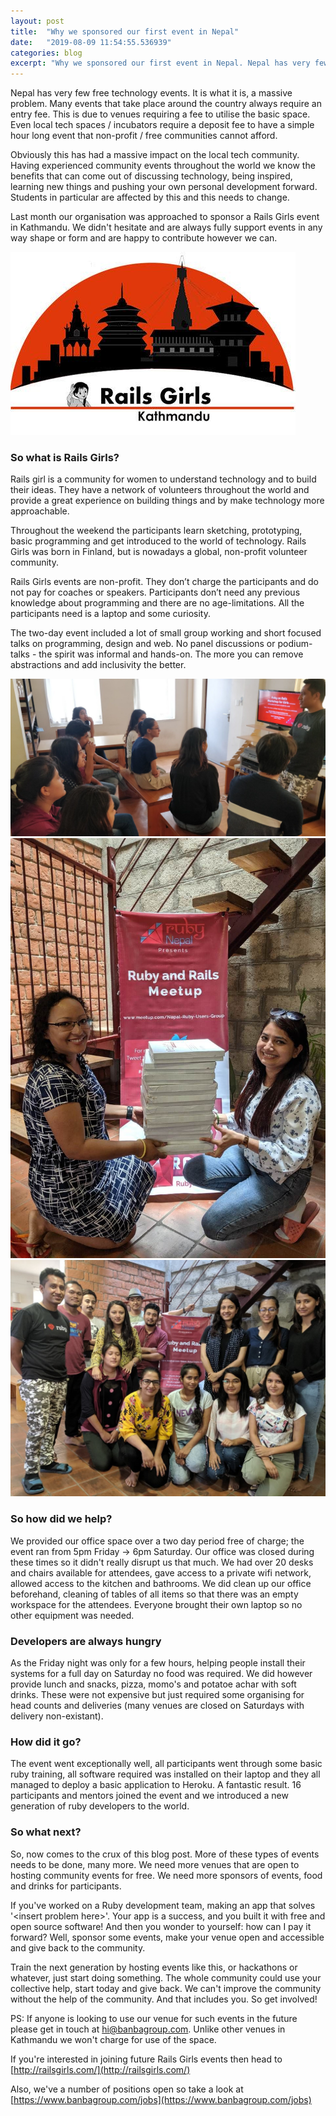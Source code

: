 ```yaml
---
layout: post
title:  "Why we sponsored our first event in Nepal"
date:   "2019-08-09 11:54:55.536939"
categories: blog
excerpt: "Why we sponsored our first event in Nepal. Nepal has very few free technology events.  It is what it is, a massive problem.  Many events that take place around the country always require an entry fee.  This is due to venues requiring a fee to utilise the basic space.  Even local tech spaces / incubators require a deposit fee to have a simple hour long event that non-profit / free communities cannot afford." 
---
```

Nepal has very few free technology events.  It is what it is, a massive problem.  Many events that take place around the country always require an entry fee.  This is due to venues requiring a fee to utilise the basic space.  Even local tech spaces / incubators require a deposit fee to have a simple hour long event that non-profit / free communities cannot afford.

Obviously this has had a massive impact on the local tech community.  Having experienced  community events throughout the world we know the benefits that can come out of discussing technology, being inspired, learning new things and pushing your own personal development forward.  Students in particular are affected by this and this needs to change. 

Last month our organisation was approached to sponsor a Rails Girls event in Kathmandu.  We didn't hesitate and are always fully support events in any way shape or form and are happy to contribute however we can.


<div class="text-center mt-5">
  <img src="/assets/images/railsgirls/rails-girls-1.jpeg" alt="Rails Girls Kathmandu" title="Rails Girls Kathmandu" class="img-responsive" />
</div>

### So what is Rails Girls?

Rails girl is a community for women to understand technology and to build their ideas.  They have a network of volunteers throughout the world and provide a great experience on building things and by make technology more approachable.

Throughout the weekend the participants learn sketching, prototyping, basic programming and get introduced to the world of technology.  Rails Girls was born in Finland, but is nowadays a global, non-profit volunteer community.

Rails Girls events are non-profit. They don’t charge the participants and do not pay for coaches or speakers. Participants don’t need any previous knowledge about programming and there are no age-limitations. All the participants need is a laptop and some curiosity.

The two-day event included a lot of small group working and short focused talks on programming, design and web. No panel discussions or podium-talks - the spirit was informal and hands-on. The more you can remove abstractions and add inclusivity the better.

<div class="row flex mb-10">
  <div class="column width-4 mt-5">
    <img src="/assets/images/railsgirls/rails-girls-3.jpeg" alt="Rails Girls Kathmandu" title="Rails Girls Kathmandu" class="img-responsive  mt-5" />
  </div>
  <div class="column width-4 mt-5">
    <img src="/assets/images/railsgirls/rails-girls-4.jpeg" alt="Rails Girls Kathmandu" title="Rails Girls Kathmandu" class="img-responsive mt-5" />
  </div>

  <div class="column width-4 mt-5">
    <img src="/assets/images/railsgirls/rails-girls-6.jpeg" alt="Rails Girls Kathmandu" title="Rails Girls Kathmandu" class="img-responsive" />
  </div>
</div>

### So how did we help?

We provided our office space over a two day period free of charge; the event ran from 5pm Friday -> 6pm Saturday.  Our office was closed during these times so it didn't really disrupt us that much.  We had over 20 desks and chairs available for attendees, gave access to a private wifi network, allowed access to the kitchen and bathrooms.  We did clean up our office beforehand, cleaning of tables of all items so that there was an empty workspace for the attendees.  Everyone brought their own laptop so no other equipment was needed.

### Developers are always hungry

As the Friday night was only for a few hours, helping people install their systems for a full day on Saturday no food was required. We did however provide lunch and snacks, pizza, momo's and potatoe achar with soft drinks.  These were not expensive but just required some organising for head counts and deliveries (many venues are closed on Saturdays with delivery non-existant).

### How did it go?

The event went exceptionally well, all participants went through some basic ruby training, all software required was installed on their laptop and they all managed to deploy a basic application to Heroku.  A fantastic result.  16 participants and mentors joined the event and we introduced a new generation of ruby developers to the world.

### So what next?

So, now comes to the crux of this blog post.  More of these types of events needs to be done, many more.  We need more venues that are open to hosting community events for free.  We need more sponsors of events, food and drinks for participants.

If you've worked on a Ruby development team, making an app that solves '\<insert problem here>'. Your app is a success, and you built it with free and open source software!  And then you wonder to yourself: how can I pay it forward?  Well, sponsor some events, make your venue open and accessible and give back to the community.

Train the next generation by hosting events like this, or hackathons or whatever, just start doing something.  The whole community could use your collective help, start today and give back.  We can't improve the community without the help of the community. And that includes you. So get involved!

PS: If anyone is looking to use our venue for such events in the future please get in touch at [hi@banbagroup.com](mailto:hi@banbagroup.com).  Unlike other venues in Kathmandu we won't charge for use of the space.

If you're interested in joining future Rails Girls events then head to [http://railsgirls.com/](http://railsgirls.com/)

Also, we've a number of positions open so take a look at [https://www.banbagroup.com/jobs](https://www.banbagroup.com/jobs)